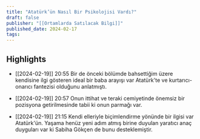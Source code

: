 ```yaml
---
title: "Atatürk’ün Nasıl Bir Psikolojisi Vardı?"
draft: false
publisher: "[[Ortamlarda Satılacak Bilgi]]"
published_date: 2024-02-17
tags:
---
```



## Highlights
* [[2024-02-19]] 20:55  Bir de önceki bölümde bahsettiğim üzere kendisine ilgi gösteren ideal bir baba arayışı var Atatürk'te ve kurtarıcı-onarıcı fantezisi olduğunu anlatmıştı.

* [[2024-02-19]] 20:57  Onun ittihat ve teraki cemiyetinde önemsiz bir pozisyona getirilmesinde tabii ki onun parmağı var.

* [[2024-02-19]] 21:15  Kendi elleriyle biçimlendirme yönünde bir ilgisi var Atatürk'ün. Yaşama henüz yeni adım atmış birine duyulan yaratıcı anaç duyguları var ki Sabiha Gökçen de bunu desteklemiştir.

